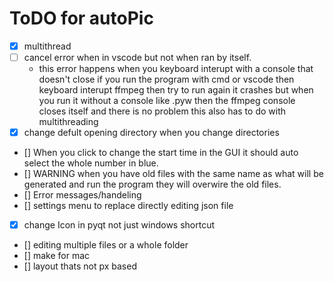 
# ToDO for autoPic

- [x] multithread
- [ ] cancel error when in vscode but not when ran by itself.
  - this error happens when you keyboard interupt with a console that doesn't close
  if you run the program with cmd or vscode then keyboard interupt ffmpeg then try to run again it crashes
  but when you run it without a console like .pyw then the ffmpeg console closes itself and there is no problem
  this also has to do with multithreading
- [x] change defult opening directory when you change directories
- [] When you click to change the start time in the GUI it should auto select the whole number in blue.
- [] WARNING when you have old files with the same name as what will be generated and run the program they will overwire the old files.
- [] Error messages/handeling
- [] settings menu to replace directly editing json file
- [x] change Icon in pyqt not just windows shortcut
- [] editing multiple files or a whole folder
- [] make for mac
- [] layout thats not px based
